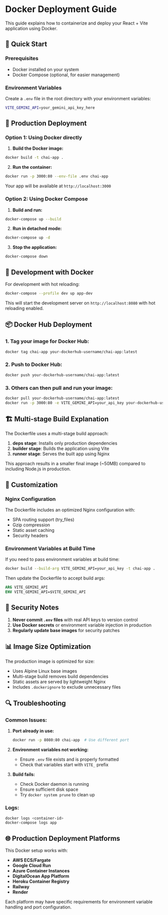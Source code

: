 # Docker Deployment Guide

This guide explains how to containerize and deploy your React + Vite application using Docker.

## 🐳 Quick Start

### Prerequisites
- Docker installed on your system
- Docker Compose (optional, for easier management)

### Environment Variables
Create a `.env` file in the root directory with your environment variables:
```bash
VITE_GEMINI_API=your_gemini_api_key_here
```

## 🚀 Production Deployment

### Option 1: Using Docker directly

1. **Build the Docker image:**
```bash
docker build -t chai-app .
```

2. **Run the container:**
```bash
docker run -p 3000:80 --env-file .env chai-app
```

Your app will be available at `http://localhost:3000`

### Option 2: Using Docker Compose

1. **Build and run:**
```bash
docker-compose up --build
```

2. **Run in detached mode:**
```bash
docker-compose up -d
```

3. **Stop the application:**
```bash
docker-compose down
```

## 🔧 Development with Docker

For development with hot reloading:

```bash
docker-compose --profile dev up app-dev
```

This will start the development server on `http://localhost:8080` with hot reloading enabled.

## 📦 Docker Hub Deployment

### 1. Tag your image for Docker Hub:
```bash
docker tag chai-app your-dockerhub-username/chai-app:latest
```

### 2. Push to Docker Hub:
```bash
docker push your-dockerhub-username/chai-app:latest
```

### 3. Others can then pull and run your image:
```bash
docker pull your-dockerhub-username/chai-app:latest
docker run -p 3000:80 -e VITE_GEMINI_API=your_api_key your-dockerhub-username/chai-app:latest
```

## 🏗️ Multi-stage Build Explanation

The Dockerfile uses a multi-stage build approach:

1. **deps stage**: Installs only production dependencies
2. **builder stage**: Builds the application using Vite
3. **runner stage**: Serves the built app using Nginx

This approach results in a smaller final image (~50MB) compared to including Node.js in production.

## 🔧 Customization

### Nginx Configuration
The Dockerfile includes an optimized Nginx configuration with:
- SPA routing support (try_files)
- Gzip compression
- Static asset caching
- Security headers

### Environment Variables at Build Time
If you need to pass environment variables at build time:

```bash
docker build --build-arg VITE_GEMINI_API=your_api_key -t chai-app .
```

Then update the Dockerfile to accept build args:
```dockerfile
ARG VITE_GEMINI_API
ENV VITE_GEMINI_API=$VITE_GEMINI_API
```

## 🚨 Security Notes

1. **Never commit `.env` files** with real API keys to version control
2. **Use Docker secrets** or environment variable injection in production
3. **Regularly update base images** for security patches

## 📊 Image Size Optimization

The production image is optimized for size:
- Uses Alpine Linux base images
- Multi-stage build removes build dependencies
- Static assets are served by lightweight Nginx
- Includes `.dockerignore` to exclude unnecessary files

## 🔍 Troubleshooting

### Common Issues:

1. **Port already in use:**
   ```bash
   docker run -p 8080:80 chai-app  # Use different port
   ```

2. **Environment variables not working:**
   - Ensure `.env` file exists and is properly formatted
   - Check that variables start with `VITE_` prefix

3. **Build fails:**
   - Check Docker daemon is running
   - Ensure sufficient disk space
   - Try `docker system prune` to clean up

### Logs:
```bash
docker logs <container-id>
docker-compose logs app
```

## 🌐 Production Deployment Platforms

This Docker setup works with:
- **AWS ECS/Fargate**
- **Google Cloud Run**
- **Azure Container Instances**
- **DigitalOcean App Platform**
- **Heroku Container Registry**
- **Railway**
- **Render**

Each platform may have specific requirements for environment variable handling and port configuration.